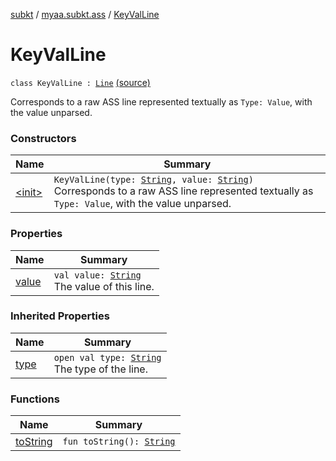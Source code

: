 [subkt](../../index.md) / [myaa.subkt.ass](../index.md) / [KeyValLine](./index.md)

# KeyValLine

`class KeyValLine : `[`Line`](../-line/index.md) [(source)](https://github.com/Myaamori/SubKt/blob/0.1.19/src/main/kotlin/myaa/subkt/ass/parser.kt#L256)

Corresponds to a raw ASS line represented textually as `Type: Value`,
with the value unparsed.

### Constructors

| Name | Summary |
|---|---|
| [&lt;init&gt;](-init-.md) | `KeyValLine(type: `[`String`](https://kotlinlang.org/api/latest/jvm/stdlib/kotlin/-string/index.html)`, value: `[`String`](https://kotlinlang.org/api/latest/jvm/stdlib/kotlin/-string/index.html)`)`<br>Corresponds to a raw ASS line represented textually as `Type: Value`, with the value unparsed. |

### Properties

| Name | Summary |
|---|---|
| [value](value.md) | `val value: `[`String`](https://kotlinlang.org/api/latest/jvm/stdlib/kotlin/-string/index.html)<br>The value of this line. |

### Inherited Properties

| Name | Summary |
|---|---|
| [type](../-line/type.md) | `open val type: `[`String`](https://kotlinlang.org/api/latest/jvm/stdlib/kotlin/-string/index.html)<br>The type of the line. |

### Functions

| Name | Summary |
|---|---|
| [toString](to-string.md) | `fun toString(): `[`String`](https://kotlinlang.org/api/latest/jvm/stdlib/kotlin/-string/index.html) |
